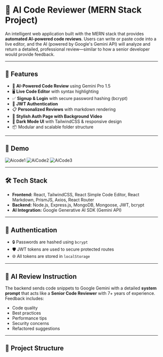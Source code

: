 # 🤖 AI Code Reviewer (MERN Stack Project)

An intelligent web application built with the MERN stack that provides **automated AI-powered code reviews**. Users can write or paste code into a live editor, and the AI (powered by Google's Gemini API) will analyze and return a detailed, professional review—similar to how a senior developer would provide feedback.

---

## 🚀 Features

- 🧠 **AI-Powered Code Review** using Gemini Pro 1.5
- 🖥️ **Live Code Editor** with syntax highlighting
- ✅ **Signup & Login** with secure password hashing (bcrypt)
- 🔐 **JWT Authentication**
- 📋 **Personalized Reviews** with markdown rendering
- 🎥 **Stylish Auth Page with Background Video**
- 🌙 **Dark Mode UI** with TailwindCSS & responsive design
- 📦 Modular and scalable folder structure

---

## 📸 Demo

![Aicode1](https://github.com/user-attachments/assets/0dece66a-11b6-4aed-8588-162b8706a242)
![AiCode2](https://github.com/user-attachments/assets/19c991f2-0f59-4157-b1fd-3f0b92c7d9b3)
![AiCode3](https://github.com/user-attachments/assets/a81519f3-d639-40da-a784-76d295b8850f)



---

## 🛠️ Tech Stack

- **Frontend:** React, TailwindCSS, React Simple Code Editor, React Markdown, PrismJS, Axios, React Router
- **Backend:** Node.js, Express.js, MongoDB, Mongoose, JWT, bcrypt
- **AI Integration:** Google Generative AI SDK (Gemini API)

---

## 🔐 Authentication

- 🔒 Passwords are hashed using `bcrypt`
- 🛡️ JWT tokens are used to secure protected routes
- 🌐 All tokens are stored in `localStorage`

---

## 🧪 AI Review Instruction

The backend sends code snippets to Google Gemini with a detailed **system prompt** that acts like a **Senior Code Reviewer** with 7+ years of experience. Feedback includes:
- Code quality
- Best practices
- Performance tips
- Security concerns
- Refactored suggestions

---

## 📁 Project Structure

